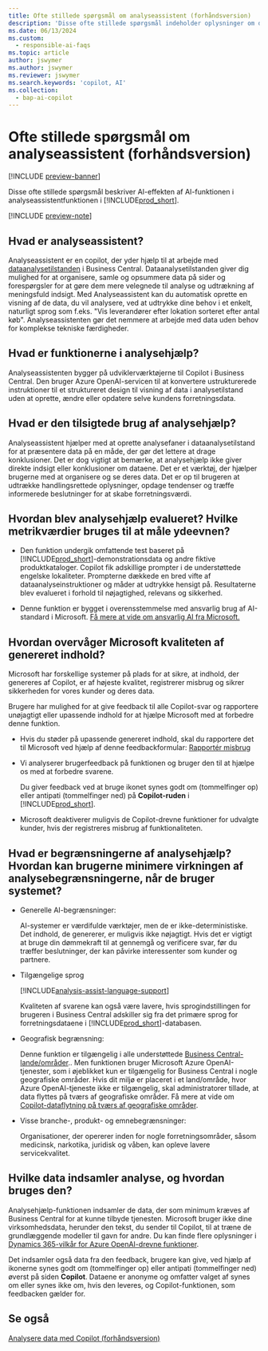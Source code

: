 ```yaml
---
title: Ofte stillede spørgsmål om analyseassistent (forhåndsversion)
description: 'Disse ofte stillede spørgsmål indeholder oplysninger om den AI-teknologi, der bruges til at analysere data på sider i Business Central. De indeholder vigtige overvejelser og detaljer om, hvordan AI bruges, hvordan det blev testet og evalueret, og eventuelle specifikke begrænsninger.'
ms.date: 06/13/2024
ms.custom:
  - responsible-ai-faqs
ms.topic: article
author: jswymer
ms.author: jswymer
ms.reviewer: jswymer
ms.search.keywords: 'copilot, AI'
ms.collection:
  - bap-ai-copilot
---
```


# Ofte stillede spørgsmål om analyseassistent (forhåndsversion)

[!INCLUDE [preview-banner](~/../shared-content/shared/preview-includes/preview-banner.md)]

Disse ofte stillede spørgsmål beskriver AI-effekten af AI-funktionen i analyseassistentfunktionen i [!INCLUDE[prod_short](includes/prod_short.md)].

[!INCLUDE [preview-note](~/../shared-content/shared/preview-includes/production-ready-preview-dynamics365.md)]

## Hvad er analyseassistent?

Analyseassistent er en copilot, der yder hjælp til at arbejde med [dataanalysetilstanden](analysis-mode.md) i Business Central. Dataanalysetilstanden giver dig mulighed for at organisere, samle og opsummere data på sider og forespørgsler for at gøre dem mere velegnede til analyse og udtrækning af meningsfuld indsigt. Med Analyseassistent kan du automatisk oprette en visning af de data, du vil analysere, ved at udtrykke dine behov i et enkelt, naturligt sprog som f.eks. "Vis leverandører efter lokation sorteret efter antal køb". Analyseassistenten gør det nemmere at arbejde med data uden behov for komplekse tekniske færdigheder.

## Hvad er funktionerne i analysehjælp?

Analyseassistenten bygger på udviklerværktøjerne til Copilot i Business Central. Den bruger Azure OpenAI-servicen til at konvertere ustrukturerede instruktioner til et struktureret design til visning af data i analysetilstand uden at oprette, ændre eller opdatere selve kundens forretningsdata.

## Hvad er den tilsigtede brug af analysehjælp?

Analyseassistent hjælper med at oprette analysefaner i dataanalysetilstand for at præsentere data på en måde, der gør det lettere at drage konklusioner. Det er dog vigtigt at bemærke, at analysehjælp ikke giver direkte indsigt eller konklusioner om dataene. Det er et værktøj, der hjælper brugerne med at organisere og se deres data. Det er op til brugeren at udtrække handlingsrettede oplysninger, opdage tendenser og træffe informerede beslutninger for at skabe forretningsværdi.

## Hvordan blev analysehjælp evalueret? Hvilke metrikværdier bruges til at måle ydeevnen?

- Den funktion undergik omfattende test baseret på [!INCLUDE[prod_short](includes/prod_short.md)]-demonstrationsdata og andre fiktive produktkataloger. Copilot fik adskillige prompter i de understøttede engelske lokaliteter. Prompterne dækkede en bred vifte af dataanalyseinstruktioner og måder at udtrykke hensigt på. Resultaterne blev evalueret i forhold til nøjagtighed, relevans og sikkerhed.

- Denne funktion er bygget i overensstemmelse med ansvarlig brug af AI-standard i Microsoft. [Få mere at vide om ansvarlig AI fra Microsoft.](https://aka.ms/RAI)

## Hvordan overvåger Microsoft kvaliteten af genereret indhold?

Microsoft har forskellige systemer på plads for at sikre, at indhold, der genereres af Copilot, er af højeste kvalitet, registrerer misbrug og sikrer sikkerheden for vores kunder og deres data.

Brugere har mulighed for at give feedback til alle Copilot-svar og rapportere unøjagtigt eller upassende indhold for at hjælpe Microsoft med at forbedre denne funktion.

- Hvis du støder på upassende genereret indhold, skal du rapportere det til Microsoft ved hjælp af denne feedbackformular: [Rapportér misbrug](https://go.microsoft.com/fwlink/?linkid=2249810)

- Vi analyserer brugerfeedback på funktionen og bruger den til at hjælpe os med at forbedre svarene.

  Du giver feedback ved at bruge ikonet synes godt om (tommelfinger op) eller antipati (tommelfinger ned) på **Copilot-ruden** i [!INCLUDE[prod_short](includes/prod_short.md)].

- Microsoft deaktiverer muligvis de Copilot-drevne funktioner for udvalgte kunder, hvis der registreres misbrug af funktionaliteten.

## Hvad er begrænsningerne af analysehjælp? Hvordan kan brugerne minimere virkningen af analysebegrænsningerne, når de bruger systemet?

- Generelle AI-begrænsninger:

  AI-systemer er værdifulde værktøjer, men de er ikke-deterministiske. Det indhold, de genererer, er muligvis ikke nøjagtigt. Hvis det er vigtigt at bruge din dømmekraft til at gennemgå og verificere svar, før du træffer beslutninger, der kan påvirke interessenter som kunder og partnere.

- Tilgængelige sprog

   [!INCLUDE[analysis-assist-language-support](includes/analysis-assist-language-support.md)]

   Kvaliteten af svarene kan også være lavere, hvis sprogindstillingen for brugeren i Business Central adskiller sig fra det primære sprog for forretningsdataene i [!INCLUDE[prod_short](includes/prod_short.md)]-databasen.
  
- Geografisk begrænsning:
  
   Denne funktion er tilgængelig i alle understøttede [Business Central-lande/områder](/dynamics365/business-central/dev-itpro/compliance/apptest-countries-and-translations).<!-- except for Canada-->. Men funktionen bruger Microsoft Azure OpenAI-tjenester, som i øjeblikket kun er tilgængelig for Business Central i nogle geografiske områder. Hvis dit miljø er placeret i et land/område, hvor Azure OpenAI-tjeneste ikke er tilgængelig, skal administratorer tillade, at data flyttes på tværs af geografiske områder. Få mere at vide om [Copilot-dataflytning på tværs af geografiske områder](/dynamics365/business-central/ai-copilot-data-movement).

- Visse branche-, produkt- og emnebegrænsninger:

  Organisationer, der opererer inden for nogle forretningsområder, såsom medicinsk, narkotika, juridisk og våben, kan opleve lavere servicekvalitet.

## Hvilke data indsamler analyse, og hvordan bruges den?

Analysehjælp-funktionen indsamler de data, der som minimum kræves af Business Central for at kunne tilbyde tjenesten. Microsoft bruger ikke dine virksomhedsdata, herunder den tekst, du sender til Copilot, til at træne de grundlæggende modeller til gavn for andre. Du kan finde flere oplysninger i [Dynamics 365-vilkår for Azure OpenAI-drevne funktioner](https://go.microsoft.com/fwlink/?linkid=2236010).

Det indsamler også data fra den feedback, brugere kan give, ved hjælp af ikonerne synes godt om (tommelfinger op) eller antipati (tommelfinger ned) øverst på siden **Copilot**. Dataene er anonyme og omfatter valget af synes om eller synes ikke om, hvis den leveres, og Copilot-funktionen, som feedbacken gælder for.

## Se også

[Analysere data med Copilot (forhåndsversion)](analysis-assist.md)
